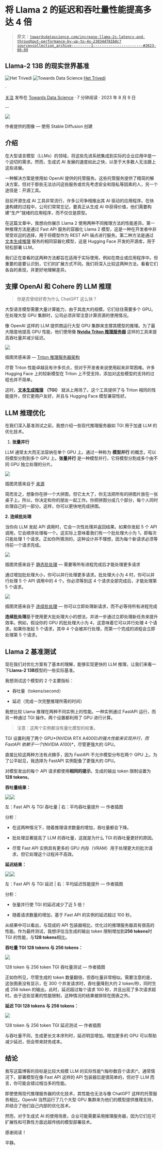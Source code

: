 # 将 Llama 2 的延迟和吞吐量性能提高多达 4 倍

> 原文：[`towardsdatascience.com/increase-llama-2s-latency-and-throughput-performance-by-up-to-4x-23034d781b8c?source=collection_archive---------1-----------------------#2023-08-09`](https://towardsdatascience.com/increase-llama-2s-latency-and-throughput-performance-by-up-to-4x-23034d781b8c?source=collection_archive---------1-----------------------#2023-08-09)

## Llama-2 13B 的现实世界基准

![Het Trivedi](https://medium.com/@het.trivedi05?source=post_page-----23034d781b8c--------------------------------) ![Towards Data Science](https://towardsdatascience.com/?source=post_page-----23034d781b8c--------------------------------) [Het Trivedi](https://medium.com/@het.trivedi05?source=post_page-----23034d781b8c--------------------------------)

·

[关注](https://medium.com/m/signin?actionUrl=https%3A%2F%2Fmedium.com%2F_%2Fsubscribe%2Fuser%2Fce8ebd0c262c&operation=register&redirect=https%3A%2F%2Ftowardsdatascience.com%2Fincrease-llama-2s-latency-and-throughput-performance-by-up-to-4x-23034d781b8c&user=Het+Trivedi&userId=ce8ebd0c262c&source=post_page-ce8ebd0c262c----23034d781b8c---------------------post_header-----------) 发布在 [Towards Data Science](https://towardsdatascience.com/?source=post_page-----23034d781b8c--------------------------------) · 7 分钟阅读 · 2023 年 8 月 9 日

--

![](img/26cdb97ee3584c0c46666f945c041218.png)

作者提供的图像 — 使用 Stable Diffusion 创建

## 介绍

在大型语言模型（LLMs）的领域，将这些先进系统集成到实际的企业应用中是一个迫切的需求。然而，生成式 AI 发展的速度如此之快，以至于大多数人无法跟上这些进展。

一种解决方案是使用如 OpenAI 提供的托管服务。这些托管服务提供了精简的解决方案，但对于那些无法访问这些服务或优先考虑安全和隐私等因素的人，另一个途径是：开源工具。

目前开源生成 AI 工具非常流行，许多公司争相推出其 AI 驱动的应用程序。在快速构建的过程中，公司们常常忘记，要真正从生成 AI 中获得价值，他们需要构建“生产”就绪的应用程序，而不仅仅是原型。

在这篇文章中，我想向你展示 Llama 2 使用两种不同推理方法的性能差异。第一种推理方法是通过 Fast API 服务的容器化 Llama 2 模型，这是一种在开发者中非常受欢迎的选择，用于将模型作为 REST API 端点进行服务。第二种方法是通过 [文本生成推理](https://github.com/huggingface/text-generation-inference) 服务的相同容器化模型，这是 Hugging Face 开发的开源库，用于轻松部署 LLM。

我们正在查看的这两种方法都旨在适用于实际使用，例如在商业或应用程序中。但重要的是要认识到，它们的扩展方式不同。我们将深入比较这两种方法，看看它们各自的表现，并更好地理解差异。

## 支撑 OpenAI 和 Cohere 的 LLM 推理

> 你是否曾经好奇为什么 ChatGPT 这么快？

大型语言模型需要大量计算能力，由于其庞大的规模，它们往往需要多个 GPU。在处理大型 GPU 集群时，公司必须非常注意计算资源的使用情况。

像 OpenAI 这样的 LLM 提供商运行大型 GPU 集群来支撑其模型的推理。为了最大限度地提高 GPU 性能，他们使用像 [**Nvidia Triton 推理服务器**](https://docs.nvidia.com/deeplearning/triton-inference-server/user-guide/docs/index.html) 这样的工具来提高吞吐量并减少延迟。

![](img/ccdba02d89abddcc6f0400743e72c945.png)

插图灵感来源 — [Triton 推理服务器架构](https://developer.nvidia.com/triton-inference-server)

尽管 Triton 性能卓越且有许多优点，但对于开发者来说使用起来非常困难。许多 Hugging Face 上的较新模型在 Triton 上不受支持，添加对这些模型的支持的过程也并不简单。

这时，[**文本生成推理**](https://github.com/huggingface/text-generation-inference) **（TGI）** 就派上用场了。这个工具提供了与 Triton 相同的性能提升，但它更用户友好，并且与 Hugging Face 模型兼容性好。

## LLM 推理优化

在我们深入基准测试之前，我想介绍一些现代推理服务器如 TGI 用于加速 LLM 的优化技术。

1.  **张量并行**

LLM 通常太大而无法容纳在单个 GPU 上。通过一种称为 **模型并行** 的概念，可以将模型分割到多个 GPU 上。**张量并行** 是一种模型并行，它将模型分割成多个由不同 GPU 独立处理的分片。

![](img/45eec79a2e1998a5ffa7a1b793b302ed.png)

插图灵感来自于 [来源](https://aws.amazon.com/blogs/machine-learning/deploy-large-models-at-high-performance-using-fastertransformer-on-amazon-sagemaker/)

简而言之，想象你在拼一个大拼图，但它太大了，你无法把所有的拼图片放在一张桌子上。所以，你决定和你的朋友一起工作。你把拼图分成几个部分，每个人同时处理自己的一部分。这样，你可以更快地完成拼图。

**2\. 连续批处理**

当你向 LLM 发起 API 调用时，它会一次性处理并返回结果。如果你发起 5 个 API 调用，它会顺序处理每一个。这实际上意味着我们有一个批处理大小为 1，即每次只能处理 1 个请求。正如你所猜测的，这种设计并不理想，因为每个新请求必须等待前一个请求完成。

![](img/747627ad956e1a700b820f5671378f18.png)

插图灵感来自于 [静态批处理](https://www.anyscale.com/blog/continuous-batching-llm-inference) — 需要等所有进程完成后才能处理更多请求

通过增加批处理大小，你可以并行处理更多请求。批处理大小为 4 时，你可以并行处理 5 个 API 调用中的 4 个。你必须等到这 4 个请求全部完成后，才能处理第 5 个请求。

![](img/7b94fc126972c1f54510bdb069b0f160.png)

插图灵感来自于 [连续批处理](https://www.anyscale.com/blog/continuous-batching-llm-inference) — 你可以立即处理新请求，而不必等待所有进程完成

**连续批处理**基于使用更大批处理大小的想法，并进一步通过立即处理新任务来提升效率。例如，假设你的 GPU 的批处理大小为 4，这意味着它可以并行处理 4 个请求。如果你发起 5 个请求，其中 4 个会被并行处理，而第一个完成的进程会立即处理第 5 个请求。

## Llama 2 基准测试

现在我们对优化方案有了基本的理解，能够实现更快的 LLM 推理，让我们来看一下**Llama-2 13B**模型的一些实际基准。

我想测试这个模型的 2 个主要指标：

+   吞吐量（tokens/second）

+   延迟（完成一次完整推理所需的时间）

我想比较 Llama 推理在两种不同实例上的性能。一种实例通过 FastAPI 运行，而另一种通过 TGI 操作。两个设置都利用了 GPU 进行计算。

> 注意：这两个实例都没有量化模型的权重。

TGI 设置利用了两个 GPU*(NVIDIA RTX A4000)*的强大性能来实现并行，而 FastAPI 依赖于一个*(NVIDIA A100)*，尽管更强大的 GPU。

直接比较这两种方法有点棘手，因为 FastAPI 不允许模型分布在两个 GPU 上。为了公平起见，我选择为 FastAPI 实例配备了更强大的 GPU。

对模型发出的每个 API 请求都使用**相同的提示**，生成的输出 token 限制设置为**128 tokens**。

**吞吐量结果：**

![](img/8a515b42238c85ff8d70cf1b0e267765.png)![](img/f1b2dde2c315b7fd66019670592d9e1a.png)

左：Fast API 与 TGI 吞吐量 | 右：平均吞吐量提升 — 作者插图

分析：

+   在这两种情况下，随着推理请求数量的增加，吞吐量都会下降。

+   批处理显著提高了 LLM 的吞吐量，这就是为什么 TGI 的吞吐量更好的原因。

+   尽管 Fast API 实例具有更多的 GPU 内存（VRAM）用于处理更大的批次请求，但它处理这个过程并不高效。

**延迟结果：**

![](img/d91f5d18b02d21d95e6679353030e562.png)![](img/c2599ec06642198c04ef397ea1a30377.png)

左：Fast API 与 TGI 延迟 | 右：平均延迟性能提升 — 作者插图

分析：

+   张量并行使 TGI 的延迟减少了近 5 倍！

+   随着请求数量的增加，基于 Fast API 的实例的延迟超过 100 秒。

从结果中可以看出，与现成的 API 包装器相比，优化过的推理服务器具有很高的性能。作为最终测试，我想评估当生成的输出 token 限制增加到**256 tokens**时 TGI 的性能，与**128 tokens**相比。

**吞吐量 TGI 128 tokens 与 256 tokens：**

![](img/a0dc8d9f8996937171d30a949de765c9.png)

128 token 与 256 token TGI 吞吐量测试 — 作者插图

正如你所见，尽管生成的 token 数量翻倍，但吞吐量非常相似。需要注意的是，这张图表没有显示，在 300 个并发请求时，吞吐量降到大约 2 token/秒，同时生成 256 token 的输出。此时，延迟超过每个请求 100 秒，并且出现了多次请求超时。由于这些显著的性能限制，这种情况的结果被排除在图表之外。

**延迟 TGI 128 tokens 与 256 tokens：**

![](img/13370bf7f28cb05d33a5817d47669502.png)

128 token 与 256 token TGI 延迟测试 — 作者插图

与吞吐量不同，生成更长文本序列时，延迟明显增加。增加更多的 GPU 可以帮助减少延迟，但会带来财务成本。

## 结论

我写这篇博客的目标是比较大规模 LLM 的实际性能*(每秒数百个请求)*。通常情况下，部署模型在像 Fast API 这样的 API 包装器后是很简单的，但对于 LLM 而言，你可能会错过相当多的性能。

即使使用现代推理服务器的优化技术，其性能也无法与像 ChatGPT 这样的托管服务相比。OpenAI 当然运行了几个大型 GPU 集群来为他们的模型提供推理支持，并结合了他们自己内部的优化技术。

然而，对于生成式 AI 的使用场景，企业可能需要采用推理服务器，因为它们在可扩展性和可靠性方面远超传统的模型部署技术。

感谢阅读！

平静。
